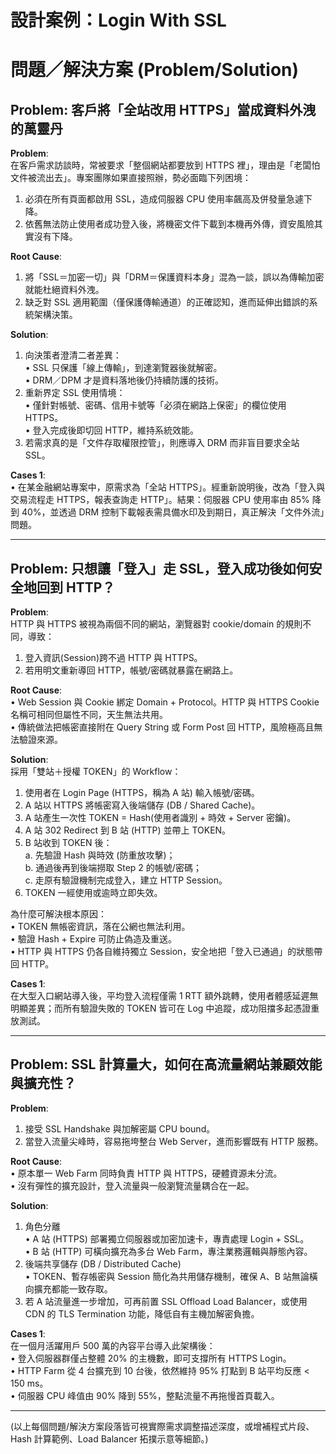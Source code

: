 # 設計案例：Login With SSL

# 問題／解決方案 (Problem/Solution)

## Problem: 客戶將「全站改用 HTTPS」當成資料外洩的萬靈丹  
**Problem**:  
在客戶需求訪談時，常被要求「整個網站都要放到 HTTPS 裡」，理由是「老闆怕文件被流出去」。專案團隊如果直接照辦，勢必面臨下列困境：  
1. 必須在所有頁面都啟用 SSL，造成伺服器 CPU 使用率飆高及併發量急遽下降。  
2. 依舊無法防止使用者成功登入後，將機密文件下載到本機再外傳，資安風險其實沒有下降。  

**Root Cause**:  
1. 將「SSL＝加密一切」與「DRM＝保護資料本身」混為一談，誤以為傳輸加密就能杜絕資料外洩。  
2. 缺乏對 SSL 適用範圍（僅保護傳輸通道）的正確認知，進而延伸出錯誤的系統架構決策。  

**Solution**:  
1. 向決策者澄清二者差異：  
   • SSL 只保護「線上傳輸」，到達瀏覽器後就解密。  
   • DRM／DPM 才是資料落地後仍持續防護的技術。  
2. 重新界定 SSL 使用情境：  
   • 僅針對帳號、密碼、信用卡號等「必須在網路上保密」的欄位使用 HTTPS。  
   • 登入完成後即切回 HTTP，維持系統效能。  
3. 若需求真的是「文件存取權限控管」，則應導入 DRM 而非盲目要求全站 SSL。  

**Cases 1**:  
• 在某金融網站專案中，原需求為「全站 HTTPS」。經重新說明後，改為「登入與交易流程走 HTTPS，報表查詢走 HTTP」。結果：伺服器 CPU 使用率由 85% 降到 40%，並透過 DRM 控制下載報表需具備水印及到期日，真正解決「文件外流」問題。  

---

## Problem: 只想讓「登入」走 SSL，登入成功後如何安全地回到 HTTP？  
**Problem**:  
HTTP 與 HTTPS 被視為兩個不同的網站，瀏覽器對 cookie/domain 的規則不同，導致：  
1. 登入資訊(Session)跨不過 HTTP 與 HTTPS。  
2. 若用明文重新導回 HTTP，帳號/密碼就暴露在網路上。  

**Root Cause**:  
• Web Session 與 Cookie 綁定 Domain + Protocol。HTTP 與 HTTPS Cookie 名稱可相同但屬性不同，天生無法共用。  
• 傳統做法把帳密直接附在 Query String 或 Form Post 回 HTTP，風險極高且無法驗證來源。  

**Solution**:  
採用「雙站＋授權 TOKEN」的 Workflow：  
1. 使用者在 Login Page (HTTPS，稱為 A 站) 輸入帳號/密碼。  
2. A 站以 HTTPS 將帳密寫入後端儲存 (DB / Shared Cache)。  
3. A 站產生一次性 TOKEN = Hash(使用者識別 + 時效 + Server 密鑰)。  
4. A 站 302 Redirect 到 B 站 (HTTP) 並帶上 TOKEN。  
5. B 站收到 TOKEN 後：  
   a. 先驗證 Hash 與時效 (防重放攻擊)；  
   b. 通過後再到後端撈取 Step 2 的帳號/密碼；  
   c. 走原有驗證機制完成登入，建立 HTTP Session。  
6. TOKEN 一經使用或逾時立即失效。  

為什麼可解決根本原因：  
• TOKEN 無帳密資訊，落在公網也無法利用。  
• 驗證 Hash + Expire 可防止偽造及重送。  
• HTTP 與 HTTPS 仍各自維持獨立 Session，安全地把「登入已通過」的狀態帶回 HTTP。  

**Cases 1**:  
在大型入口網站導入後，平均登入流程僅需 1 RTT 額外跳轉，使用者體感延遲無明顯差異；而所有驗證失敗的 TOKEN 皆可在 Log 中追蹤，成功阻擋多起憑證重放測試。  

---

## Problem: SSL 計算量大，如何在高流量網站兼顧效能與擴充性？  
**Problem**:  
1. 接受 SSL Handshake 與加解密屬 CPU bound。  
2. 當登入流量尖峰時，容易拖垮整台 Web Server，進而影響既有 HTTP 服務。  

**Root Cause**:  
• 原本單一 Web Farm 同時負責 HTTP 與 HTTPS，硬體資源未分流。  
• 沒有彈性的擴充設計，登入流量與一般瀏覽流量耦合在一起。  

**Solution**:  
1. 角色分離  
   • A 站 (HTTPS) 部署獨立伺服器或加密加速卡，專責處理 Login + SSL。  
   • B 站 (HTTP) 可橫向擴充為多台 Web Farm，專注業務邏輯與靜態內容。  
2. 後端共享儲存 (DB / Distributed Cache)  
   • TOKEN、暫存帳密與 Session 簡化為共用儲存機制，確保 A、B 站無論橫向擴充都能一致存取。  
3. 若 A 站流量進一步增加，可再前置 SSL Offload Load Balancer，或使用 CDN 的 TLS Termination 功能，降低自有主機加解密負擔。  

**Cases 1**:  
在一個月活躍用戶 500 萬的內容平台導入此架構後：  
• 登入伺服器群僅占整體 20% 的主機數，即可支撐所有 HTTPS Login。  
• HTTP Farm 從 4 台擴充到 10 台後，依然維持 95% 打點到 B 站平均反應 < 150 ms。  
• 伺服器 CPU 峰值由 90% 降到 55%，整點流量不再拖慢首頁載入。  

---

(以上每個問題/解決方案段落皆可視實際需求調整描述深度，或增補程式片段、Hash 計算範例、Load Balancer 拓撲示意等細節。)